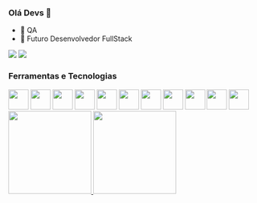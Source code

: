 ### Olá Devs 👋

- 🔭 QA
- 🌱 Futuro Desenvolvedor FullStack

<div>
<a href="https://www.linkedin.com/in/ferrazleandro" target="_blank"><img src="https://img.shields.io/badge/-LinkedIn-%230077B5?style=for-the-badge&logo=linkedin&logoColor=white" target="_blank"></a>
<a href = "leandro_ferraz@outlook.com"><img src="https://img.shields.io/badge/Gmail-D14836?style=for-the-badge&logo=gmail&logoColor=white" target="_blank"></a>   
</div>


### Ferramentas e Tecnologias

<div>
<img src="https://cdn.jsdelivr.net/gh/devicons/devicon/icons/visualstudio/visualstudio-plain.svg" width="40" height="40"/> 
<img src="https://cdn.jsdelivr.net/gh/devicons/devicon/icons/java/java-original.svg" width="40" height="40"/>
<img src="https://cdn.jsdelivr.net/gh/devicons/devicon/icons/javascript/javascript-original.svg" width="40" height="40"/>
<img src="https://cdn.jsdelivr.net/gh/devicons/devicon/icons/github/github-original.svg" width="40" height="40"/>
<img src="https://cdn.jsdelivr.net/gh/devicons/devicon/icons/git/git-original.svg" width="40" height="40"/>
<img src="https://cdn.jsdelivr.net/gh/devicons/devicon/icons/jenkins/jenkins-original.svg" width="40" height="40"/>
<img src="https://cdn.jsdelivr.net/gh/devicons/devicon/icons/jira/jira-original.svg" width="40" height="40"/>
<img src="https://cdn.jsdelivr.net/gh/devicons/devicon/icons/confluence/confluence-original.svg" width="40" height="40"/>  
<img src="https://cdn.jsdelivr.net/gh/devicons/devicon/icons/microsoftsqlserver/microsoftsqlserver-plain.svg" width="40" height="40"/>  
<img src="https://cdn.jsdelivr.net/gh/devicons/devicon/icons/postgresql/postgresql-original.svg" width="40" height="40"/> 
<img src="https://cdn.jsdelivr.net/gh/devicons/devicon/icons/mongodb/mongodb-original.svg" width="40" height="40"/>          
</div>

<div>
<a href="https://github.com/FerrazLeandro">
<img height="165em" src="https://github-readme-stats.vercel.app/api/top-langs/?username=FerrazLeandro&layout=compact&langs_count=7&theme=dracula"/>
<img height="165em" src="https://github-readme-stats.vercel.app/api?username=FerrazLeandro&show_icons=true&theme=dracula&include_all_commits=true&count_private=true"/>
</div>
